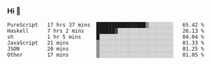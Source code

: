 ### Hi 👋

<!--START_SECTION:waka-->

```text
PureScript   17 hrs 37 mins  ████████████████▒░░░░░░░░   65.42 %
Haskell      7 hrs 2 mins    ██████▓░░░░░░░░░░░░░░░░░░   26.13 %
sh           1 hr 5 mins     █░░░░░░░░░░░░░░░░░░░░░░░░   04.04 %
JavaScript   21 mins         ▒░░░░░░░░░░░░░░░░░░░░░░░░   01.33 %
JSON         20 mins         ▒░░░░░░░░░░░░░░░░░░░░░░░░   01.25 %
Other        17 mins         ▒░░░░░░░░░░░░░░░░░░░░░░░░   01.05 %
```

<!--END_SECTION:waka-->
